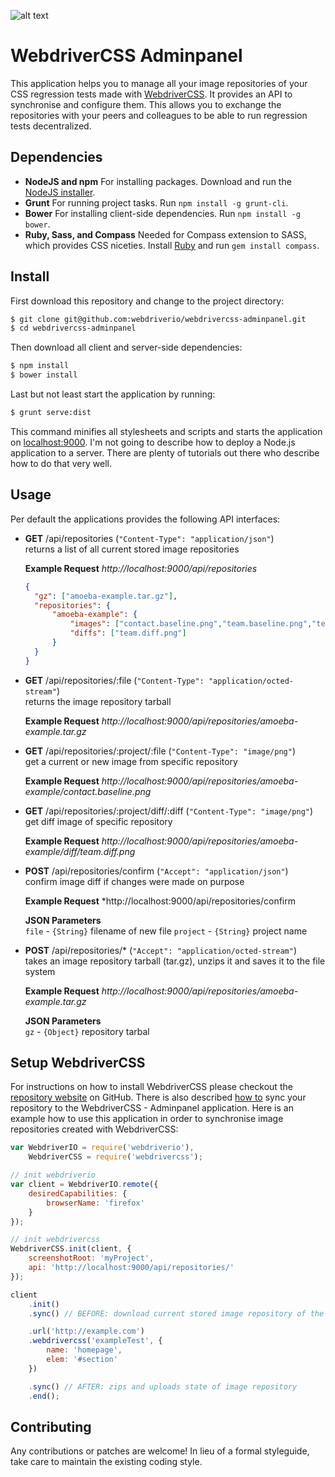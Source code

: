 ![alt text](http://www.christian-bromann.com/webdrivercss-adminpanel.png "WebdriverCSS Adminpanel")

WebdriverCSS Adminpanel
=======================

This application helps you to manage all your image repositories of your CSS regression tests made with [WebdriverCSS](https://github.com/webdriverio/webdrivercss).
It provides an API to synchronise and configure them. This allows you to exchange the repositories with your peers and
colleagues to be able to run regression tests decentralized.

## Dependencies

- **NodeJS and npm**
  For installing packages.
  Download and run the [NodeJS installer](https://nodejs.org/download/).
- **Grunt**
  For running project tasks.
  Run `npm install -g grunt-cli`.
- **Bower**
  For installing client-side dependencies.
  Run `npm install -g bower`.
- **Ruby, Sass, and Compass**
  Needed for Compass extension to SASS, which provides CSS niceties.
  Install [Ruby](https://www.ruby-lang.org/en/documentation/installation/) and run `gem install compass`.

## Install

First download this repository and change to the project directory:

```sh
$ git clone git@github.com:webdriverio/webdrivercss-adminpanel.git
$ cd webdrivercss-adminpanel
```

Then download all client and server-side dependencies:

```sh
$ npm install
$ bower install
```

Last but not least start the application by running:

```sh
$ grunt serve:dist
```

This command minifies all stylesheets and scripts and starts the application on [localhost:9000](http://localhost:9000).
I'm not going to describe how to deploy a Node.js application to a server. There are plenty of tutorials out there who
describe how to do that very well.

## Usage

Per default the applications provides the following API interfaces:

* **GET**   /api/repositories (`"Content-Type": "application/json"`)<br>
  returns a list of all current stored image repositories<br>

  **Example Request** *http://localhost:9000/api/repositories*

  ```json
  {
    "gz": ["amoeba-example.tar.gz"],
    "repositories": {
        "amoeba-example": {
            "images": ["contact.baseline.png","team.baseline.png","team.regression.png"],
            "diffs": ["team.diff.png"]
        }
    }
  }
  ```

* **GET**   /api/repositories/:file (`"Content-Type": "application/octed-stream"`)<br>
  returns the image repository tarball

  **Example Request** *http://localhost:9000/api/repositories/amoeba-example.tar.gz*

* **GET**   /api/repositories/:project/:file (`"Content-Type": "image/png"`)<br>
  get a current or new image from specific repository

  **Example Request** *http://localhost:9000/api/repositories/amoeba-example/contact.baseline.png*

* **GET**   /api/repositories/:project/diff/:diff (`"Content-Type": "image/png"`)<br>
  get diff image of specific repository

  **Example Request** *http://localhost:9000/api/repositories/amoeba-example/diff/team.diff.png*

* **POST**  /api/repositories/confirm (`"Accept": "application/json"`)<br>
  confirm image diff if changes were made on purpose

  **Example Request** *http://localhost:9000/api/repositories/confirm

  **JSON Parameters**<br>
    `file`    - `{String}`  filename of new file
    `project` - `{String}`  project name

* **POST**  /api/repositories/* (`"Accept": "application/octed-stream"`)<br>
  takes an image repository tarball (tar.gz), unzips it and saves it to the file system

  **Example Request** *http://localhost:9000/api/repositories/amoeba-example.tar.gz*

  **JSON Parameters**<br>
    `gz` - `{Object}`  repository tarbal

## Setup WebdriverCSS

For instructions on how to install WebdriverCSS please checkout the [repository website](https://github.com/webdriverio/webdrivercss)
on GitHub. There is also described [how to](https://github.com/webdriverio/webdrivercss#synchronize-your-taken-images) sync your
repository to the WebdriverCSS - Adminpanel application. Here is an example how to use this application in order to synchronise
image repositories created with WebdriverCSS:

```js
var WebdriverIO = require('webdriverio'),
    WebdriverCSS = require('webdrivercss');

// init webdriverio
var client = WebdriverIO.remote({
    desiredCapabilities: {
        browserName: 'firefox'
    }
});

// init webdrivercss
WebdriverCSS.init(client, {
    screenshotRoot: 'myProject',
    api: 'http://localhost:9000/api/repositories/'
});

client
    .init()
    .sync() // BEFORE: download current stored image repository of the project (if existing)

    .url('http://example.com')
    .webdrivercss('exampleTest', {
        name: 'homepage',
        elem: '#section'
    })

    .sync() // AFTER: zips and uploads state of image repository
    .end();
```

## Contributing
Any contributions or patches are welcome! In lieu of a formal styleguide, take care to maintain the existing coding style.
